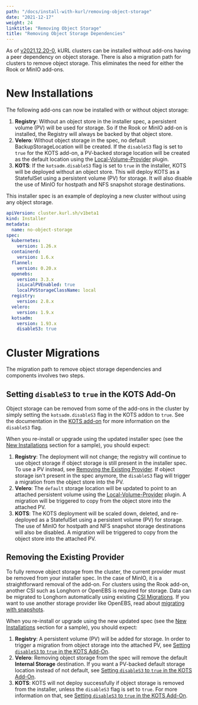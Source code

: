 ```yaml
---
path: "/docs/install-with-kurl/removing-object-storage"
date: "2021-12-17"
weight: 24
linktitle: "Removing Object Storage"
title: "Removing Object Storage Dependencies"
---
```


As of [v2021.12.20-0](https://kurl.sh/release-notes/v2021.12.20-0), kURL clusters can be installed without add-ons having a peer dependency on object storage.
There is also a migration path for clusters to remove object storage. This eliminates the need for either the Rook or MinIO add-ons.

# New Installations

The following add-ons can now be installed with or without object storage:
1. **Registry**: Without an object store in the installer spec, a persistent volume (PV) will be used for storage. So if the Rook or MinIO add-on is installed, the Registry will always be backed by that object store.
1. **Velero**: Without object storage in the spec, no default BackupStorageLocation will be created. If the `disableS3` flag is set to `true` for the KOTS add-on, a PV-backed storage location will be created as the default location using the [Local-Volume-Provider](https://github.com/replicatedhq/local-volume-provider) plugin.
1. **KOTS**: If the `kotsadm.disableS3` flag is set to `true` in the installer, KOTS will be deployed without an object store. This will deploy KOTS as a StatefulSet using a persistent volume (PV) for storage. It will also disable the use of MinIO for hostpath and NFS snapshot storage destinations.

This installer spec is an example of deploying a new cluster without using any object storage.
```yaml
apiVersion: cluster.kurl.sh/v1beta1
kind: Installer
metadata:
  name: no-object-storage
spec:
  kubernetes:
    version: 1.26.x
  containerd:
    version: 1.6.x
  flannel:
    version: 0.20.x
  openebs:
    version: 3.3.x
    isLocalPVEnabled: true
    localPVStorageClassName: local
  registry:
    version: 2.8.x
  velero:
    version: 1.9.x
  kotsadm:
    version: 1.93.x
    disableS3: true
```

# Cluster Migrations

The migration path to remove object storage dependencies and components involves two steps.

## Setting `disableS3` to `true` in the KOTS Add-On

Object storage can be removed from some of the add-ons in the cluster by simply setting the `kotsadm.disableS3` flag in the KOTS addon to `true`.
See the documentation in the [KOTS add-on](/docs/add-ons/kotsadm) for more information on the `disableS3` flag.

When you re-install or upgrade using the updated installer spec (see the [New Installations](/docs/install-with-kurl/removing-object-storage#new-installations) section for a sample), you should expect:
1. **Registry**: The deployment will not change; the registry will continue to use object storage if object storage is still present in the installer spec. To use a PV instead, see [Removing the Existing Provider](/docs/install-with-kurl/removing-object-storage#removing-the-existing-provider). If object storage isn't present in the spec anymore, the `disableS3` flag will trigger a migration from the object store into the PV.
1. **Velero**: The `default` storage location will be updated to point to an attached persistent volume using the [Local-Volume-Provider](https://github.com/replicatedhq/local-volume-provider) plugin. A migration will be triggered to copy from the object store into the attached PV.
1. **KOTS**: The KOTS deployment will be scaled down, deleted, and re-deployed as a StatefulSet using a persistent volume (PV) for storage. The use of MinIO for hostpath and NFS snapshot storage destinations will also be disabled. A migration will be triggered to copy from the object store into the attached PV.

## Removing the Existing Provider

To fully remove object storage from the cluster, the current provider must be removed from your installer spec.
In the case of MinIO, it is a straightforward removal of the add-on.
For clusters using the Rook add-on, another CSI such as Longhorn or OpenEBS is required for storage.
Data can be migrated to Longhorn automatically using existing [CSI Migrations](/docs/install-with-kurl/migrating-csi). If you want to use another storage provider like OpenEBS, read about [migrating with snapshots](/docs/install-with-kurl/migrating).

When you re-install or upgrade using the new updated spec (see the [New Installations](/docs/install-with-kurl/removing-object-storage#new-installations) section for a sample), you should expect:
1. **Registry**: A persistent volume (PV) will be added for storage. In order to trigger a migration from object storage into the attached PV, see [Setting `disableS3` to `true` in the KOTS Add-On](/docs/install-with-kurl/removing-object-storage#setting-disables3-to-true-in-the-kots-add-on).
1. **Velero**: Removing object storage from the spec will remove the default **Internal Storage** destination. If you want a PV-backed default storage location instead of not default, see [Setting `disableS3` to `true` in the KOTS Add-On](/docs/install-with-kurl/removing-object-storage#setting-disables3-to-true-in-the-kots-add-on).
1. **KOTS**: KOTS will not deploy successfully if object storage is removed from the installer, unless the `disableS3` flag is set to `true`. For more information on that, see [Setting `disableS3` to `true` in the KOTS Add-On](/docs/install-with-kurl/removing-object-storage#setting-disables3-to-true-in-the-kots-add-on).
